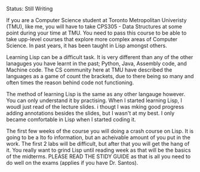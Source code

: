 Status: Still Writing

If you are a Computer Science student at Toronto Metropolitan Univeristy (TMU), like me, you will have to take CPS305 - Data Structures at some point during your time at TMU. You need to pass this course to be able to take upp-level courses that explore more complex areas of Computer Science. In past years, it has been taught in Lisp amongst others. 

Learning Lisp can be a difficult task. It is very different than any of the other lanaguges you have learnt in the past; Python, Java, Assembly code, and Machine code. The CS community here at TMU have described the languages as a game of count the brackets, due to there being so many and often times the reason behind code not functioning.

The method of learning Lisp is the same as any other langauge however. You can only understand it by practising. When I started learning Lisp, I woudl just read of the lecture slides. i thougt I was mking good progress adding annotations besides the slides, but I wasn't at my best. I only became comfortable in Lisp when I started coding it. 

The first few weeks of the course you will doing a crash course on Lisp. It is going to be a lto fo information, but an acheivable amount of you put in the work. The first 2 labs will be difficult, but after that you will get the hang of it. You really want to grind Lisp until reading week as that will be the basics of the midterms. PLEASE READ THE STIDY GUIDE as that is all you need to do well on the exams (applies if you have Dr. Santos). 

